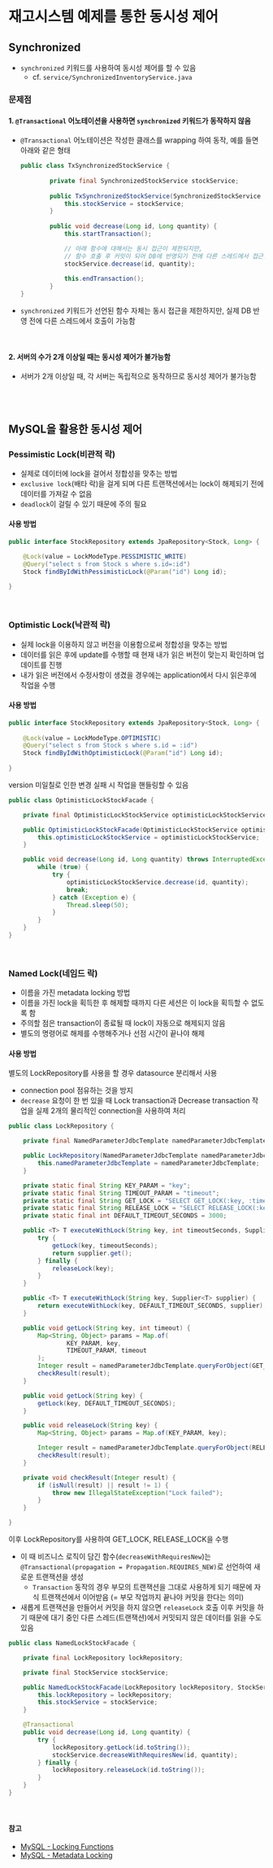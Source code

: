# 재고시스템 예제를 통한 동시성 제어

## Synchronized
- `synchronized` 키워드를 사용하여 동시성 제어를 할 수 있음
  - cf. `service/SynchronizedInventoryService.java`

### 문제점
#### 1. `@Transactional` 어노테이션을 사용하면 `synchronized` 키워드가 동작하지 않음
- `@Transactional` 어노테이션은 작성한 클래스를 wrapping 하여 동작, 예를 들면 아래와 같은 형태

  ```java
  public class TxSynchronizedStockService {
      
          private final SynchronizedStockService stockService;
      
          public TxSynchronizedStockService(SynchronizedStockService stockService) {
              this.stockService = stockService;
          }
      
          public void decrease(Long id, Long quantity) {
              this.startTransaction();
  
              // 아래 함수에 대해서는 동시 접근이 제한되지만,
              // 함수 호출 후 커밋이 되어 DB에 반영되기 전에 다른 스레드에서 접근할 수 있음
              stockService.decrease(id, quantity);
      
              this.endTransaction();
          }
  }
  ```

- `synchronized` 키워드가 선언된 함수 자체는 동시 접근을 제한하지만, 실제 DB 반영 전에 다른 스레드에서 호출이 가능함

<br>

#### 2. 서버의 수가 2개 이상일 때는 동시성 제어가 불가능함
- 서버가 2개 이상일 때, 각 서버는 독립적으로 동작하므로 동시성 제어가 불가능함

<br>
<br>

## MySQL을 활용한 동시성 제어
### Pessimistic Lock(비관적 락)
- 실제로 데이터에 lock을 걸어서 정합성을 맞추는 방법
- `exclusive lock`(배타 락)을 걸게 되며 다른 트랜잭션에서는 lock이 해제되기 전에 데이터를 가져갈 수 없음
- `deadlock`이 걸릴 수 있기 때문에 주의 필요

#### 사용 방법
```java
public interface StockRepository extends JpaRepository<Stock, Long> {

    @Lock(value = LockModeType.PESSIMISTIC_WRITE)
    @Query("select s from Stock s where s.id=:id")
    Stock findByIdWithPessimisticLock(@Param("id") Long id);
    
}
```

<br>

### Optimistic Lock(낙관적 락)
- 실제 lock을 이용하지 않고 버전을 이용함으로써 정합성을 맞추는 방법
- 데이터를 읽은 후에 update를 수행할 때 현재 내가 읽은 버전이 맞는지 확인하며 업데이트를 진행
- 내가 읽은 버전에서 수정사항이 생겼을 경우에는 application에서 다시 읽은후에 작업을 수행

#### 사용 방법
```java
public interface StockRepository extends JpaRepository<Stock, Long> {
    
    @Lock(value = LockModeType.OPTIMISTIC)
    @Query("select s from Stock s where s.id = :id")
    Stock findByIdWithOptimisticLock(@Param("id") Long id);
    
}
```

version 미일칠로 인한 변경 실패 시 작업을 핸들링할 수 있음
```java
public class OptimisticLockStockFacade {

    private final OptimisticLockStockService optimisticLockStockService;

    public OptimisticLockStockFacade(OptimisticLockStockService optimisticLockStockService) {
        this.optimisticLockStockService = optimisticLockStockService;
    }

    public void decrease(Long id, Long quantity) throws InterruptedException {
        while (true) {
            try {
                optimisticLockStockService.decrease(id, quantity);
                break;
            } catch (Exception e) {
                Thread.sleep(50);
            }
        }
    }
}
```

<br>

### Named Lock(네임드 락)
- 이름을 가진 metadata locking 방법
- 이름을 가진 lock을 획득한 후 해제할 때까지 다른 세션은 이 lock을 획득할 수 없도록 함
- 주의할 점은 transaction이 종료될 때 lock이 자동으로 해제되지 않음
- 별도의 명령어로 해제를 수행해주거나 선점 시간이 끝나야 해제

#### 사용 방법
별도의 LockRepository를 사용을 할 경우 datasource 분리해서 사용
- connection pool 점유하는 것을 방지
- `decrease` 요청이 한 번 있을 때 Lock transaction과 Decrease transaction 작업을 실제 2개의 물리적인 connection을 사용하여 처리

```java
public class LockRepository {

    private final NamedParameterJdbcTemplate namedParameterJdbcTemplate;

    public LockRepository(NamedParameterJdbcTemplate namedParameterJdbcTemplate) {
        this.namedParameterJdbcTemplate = namedParameterJdbcTemplate;
    }

    private static final String KEY_PARAM = "key";
    private static final String TIMEOUT_PARAM = "timeout";
    private static final String GET_LOCK = "SELECT GET_LOCK(:key, :timeout)";
    private static final String RELEASE_LOCK = "SELECT RELEASE_LOCK(:key)";
    private static final int DEFAULT_TIMEOUT_SECONDS = 3000;

    public <T> T executeWithLock(String key, int timeoutSeconds, Supplier<T> supplier) {
        try {
            getLock(key, timeoutSeconds);
            return supplier.get();
        } finally {
            releaseLock(key);
        }
    }

    public <T> T executeWithLock(String key, Supplier<T> supplier) {
        return executeWithLock(key, DEFAULT_TIMEOUT_SECONDS, supplier);
    }

    public void getLock(String key, int timeout) {
        Map<String, Object> params = Map.of(
                KEY_PARAM, key,
                TIMEOUT_PARAM, timeout
        );
        Integer result = namedParameterJdbcTemplate.queryForObject(GET_LOCK, params, Integer.class);
        checkResult(result);
    }

    public void getLock(String key) {
        getLock(key, DEFAULT_TIMEOUT_SECONDS);
    }

    public void releaseLock(String key) {
        Map<String, Object> params = Map.of(KEY_PARAM, key);

        Integer result = namedParameterJdbcTemplate.queryForObject(RELEASE_LOCK, params, Integer.class);
        checkResult(result);
    }

    private void checkResult(Integer result) {
        if (isNull(result) || result != 1) {
            throw new IllegalStateException("Lock failed");
        }
    }

}
```

이후 LockRepository를 사용하여 GET_LOCK, RELEASE_LOCK을 수행
- 이 때 비즈니스 로직이 담긴 함수(`decreaseWithRequiresNew`)는 `@Transactional(propagation = Propagation.REQUIRES_NEW)`로 선언하여 새로운 트랜잭션을 생성
  - `Transaction` 동작의 경우 부모의 트랜잭션을 그대로 사용하게 되기 때문에 자식 트랜잭션에서 이어받음 (= 부모 작업까지 끝나야 커밋을 한다는 의미)
- 새롭게 트랜잭션을 만들어서 커밋을 하지 않으면 `releaseLock` 호출 이후 커밋을 하기 때문에 대기 중인 다른 스레드(트랜잭션)에서 커밋되지 않은 데이터를 읽을 수도 있음


```java
public class NamedLockStockFacade {

    private final LockRepository lockRepository;

    private final StockService stockService;

    public NamedLockStockFacade(LockRepository lockRepository, StockService stockService) {
        this.lockRepository = lockRepository;
        this.stockService = stockService;
    }

    @Transactional
    public void decrease(Long id, Long quantity) {
        try {
            lockRepository.getLock(id.toString());
            stockService.decreaseWithRequiresNew(id, quantity);
        } finally {
            lockRepository.releaseLock(id.toString());
        }
    }
}
```

<br>

#### 참고
- [MySQL - Locking Functions](https://dev.mysql.com/doc/refman/8.0/en/locking-functions.html)
- [MySQL - Metadata Locking](https://dev.mysql.com/doc/refman/8.0/en/metadata-locking.html)